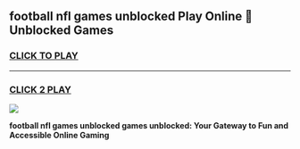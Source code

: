 
## football nfl games unblocked Play Online 👋 Unblocked Games
<h3>
<a href="https://premium.freeplayer.one?title=football_nfl_games_unblocked&ref=19F">CLICK TO PLAY</a></h3>
<hr>

<h3>
<a href="https://premium.freeplayer.one?title=football_nfl_games_unblocked&ref=19F">CLICK 2 PLAY</a>
  
</h3>

<a href="https://premium.freeplayer.one?title=football_nfl_games_unblocked&ref=19F"><img src="https://clearcache.store/games.png"></a>


**football nfl games unblocked games unblocked: Your Gateway to Fun and Accessible Online Gaming**
